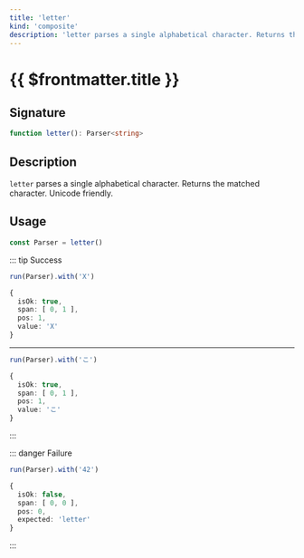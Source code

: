 ```yaml
---
title: 'letter'
kind: 'composite'
description: 'letter parses a single alphabetical character. Returns the matched character. Unicode friendly.'
---
```


# {{ $frontmatter.title }} <Composite />

## Signature

```ts
function letter(): Parser<string>
```

## Description

`letter` parses a single alphabetical character. Returns the matched character. Unicode friendly.

## Usage

```ts
const Parser = letter()
```

::: tip Success
```ts
run(Parser).with('X')

{
  isOk: true,
  span: [ 0, 1 ],
  pos: 1,
  value: 'X'
}
```
---
```ts
run(Parser).with('こ')

{
  isOk: true,
  span: [ 0, 1 ],
  pos: 1,
  value: 'こ'
}
```
:::

::: danger Failure
```ts
run(Parser).with('42')

{
  isOk: false,
  span: [ 0, 0 ],
  pos: 0,
  expected: 'letter'
}
```
:::
